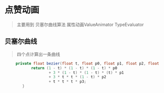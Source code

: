 # 点赞动画
> 主要用到 贝塞尔曲线算法
> 属性动画ValueAnimator
> TypeEvaluator

## 贝塞尔曲线
> 四个点计算出一条曲线
```java
     private float bezier(float t, float p0, float p1, float p2, float p3) {
            return (1 - t) * (1 - t) * (1 - t) * p0
                    + 3 * (1 - t) * (1 - t) * (t) * p1
                    + 3 * t * t * (1 - t) * p2
                    + t * t * t * p3;
        }
```